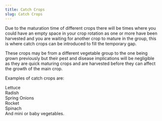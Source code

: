 ```yaml
---
title: Catch Crops
slug: Catch Crops
---
```


Due to the maturation time of different crops there will be times where you could have an empty space in your crop rotation as one or more have been harvested and you are waiting for another crop to mature in the group, this is where catch crops can be introduced to fill the temporary gap.

These crops may be from a different vegetable group to the one being grown previously but their pest and disease implications will be negligible as they are quick maturing crops and are harvested before they can affect the growth of the main crop.

Examples of catch crops are:

Lettuce\
Radish\
Spring Onions\
Rocket\
Spinach\
And mini or baby vegetables.
